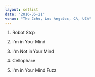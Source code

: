 ```yaml
---
layout: setlist
date: "2016-05-21"
venue: "The Echo, Los Angeles, CA, USA"
---
```


 1. Robot Stop

 2. I'm in Your Mind

 3. I'm Not in Your Mind

 4. Cellophane

 5. I'm in Your Mind Fuzz


